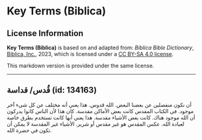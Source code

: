 # Key Terms (Biblica)

## License Information

**Key Terms (Biblica)** is based on and adapted from: _Biblica Bible Dictionary_, [Biblica, Inc.](https://www.biblica.com/), 2023, which is licensed under a [CC BY-SA 4.0 license](https://creativecommons.org/licenses/by-sa/4.0/legalcode.en).

This markdown version is provided under the same license.



--------------------------------

## قُدس/ قداسة (id: 134163)

أن نكون منفصلين عن بعضنا البعض. الله قدوس. هذا يعني أنه مختلف عن كل شيء آخر موجود. في الكتاب المقدس كانت بعض الأماكن مقدسة. كان هذا لأن الناس كانوا يدركون أن الله موجود هناك. كانت بعض الأشياء مقدسة. هذا يعني أنها كانت تستخدم بطرق خاصة لعبادة الله. عكس المقدس هو غير مقدس أو شرير. الأشياء غير المقدسة لا يمكن أن تكون في حضرة الله.



